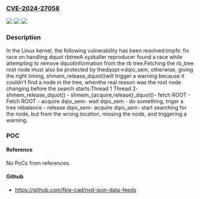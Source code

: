 ### [CVE-2024-27058](https://cve.mitre.org/cgi-bin/cvename.cgi?name=CVE-2024-27058)
![](https://img.shields.io/static/v1?label=Product&message=Linux&color=blue)
![](https://img.shields.io/static/v1?label=Version&message=eafc474e2029%3C%20c7077f43f30d%20&color=brighgreen)
![](https://img.shields.io/static/v1?label=Vulnerability&message=n%2Fa&color=brighgreen)

### Description

In the Linux kernel, the following vulnerability has been resolved:tmpfs: fix race on handling dquot rbtreeA syzkaller reproducer found a race while attempting to remove dquotinformation from the rb tree.Fetching the rb_tree root node must also be protected by thedqopt->dqio_sem, otherwise, giving the right timing, shmem_release_dquot()will trigger a warning because it couldn't find a node in the tree, whenthe real reason was the root node changing before the search starts:Thread 1				Thread 2- shmem_release_dquot()			- shmem_{acquire,release}_dquot()- fetch ROOT				- Fetch ROOT					- acquire dqio_sem- wait dqio_sem					- do something, triger a tree rebalance					- release dqio_sem- acquire dqio_sem- start searching for the node, but  from the wrong location, missing  the node, and triggering a warning.

### POC

#### Reference
No PoCs from references.

#### Github
- https://github.com/fkie-cad/nvd-json-data-feeds

